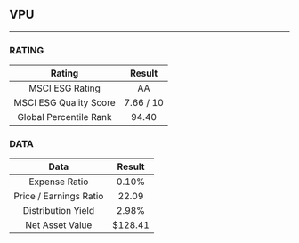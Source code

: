 ## VPU
----
### RATING

|Rating|Result|
|:----:|:---:|
|MSCI ESG Rating|AA|
|MSCI ESG Quality Score|7.66 / 10|
|Global Percentile Rank|94.40|

### DATA

|Data|Result|
|:----:|:---:|
|Expense Ratio|0.10%|
|Price / Earnings Ratio|22.09|
|Distribution Yield|2.98%|
|Net Asset Value|$128.41|

